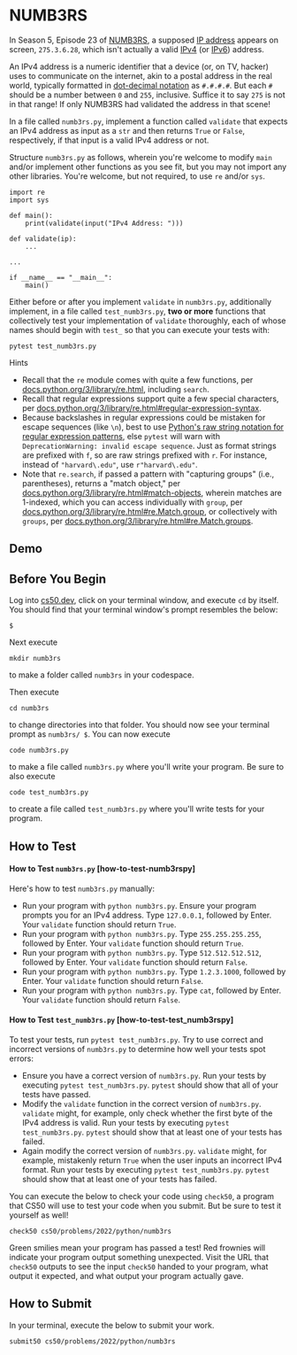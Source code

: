 # NUMB3RS

In Season 5, Episode 23 of [NUMB3RS][1], a supposed [IP address][2] appears on screen, `275.3.6.28`, which isn't actually a valid [IPv4][3] (or [IPv6][4]) address.

An IPv4 address is a numeric identifier that a device (or, on TV, hacker) uses to communicate on the internet, akin to a postal address in the real world, typically formatted in [dot-decimal notation][5] as `#.#.#.#`. But each `#` should be a number between `0` and `255`, inclusive. Suffice it to say `275` is not in that range! If only NUMB3RS had validated the address in that scene!

In a file called `numb3rs.py`, implement a function called `validate` that expects an IPv4 address as input as a `str` and then returns `True` or `False`, respectively, if that input is a valid IPv4 address or not.

Structure `numb3rs.py` as follows, wherein you're welcome to modify `main` and/or implement other functions as you see fit, but you may not import any other libraries. You're welcome, but not required, to use `re` and/or `sys`.

```
import re
import sys

def main():
    print(validate(input("IPv4 Address: ")))

def validate(ip):
    ...

...

if __name__ == "__main__":
    main()
```

Either before or after you implement `validate` in `numb3rs.py`, additionally implement, in a file called `test_numb3rs.py`, **two or more** functions that collectively test your implementation of `validate` thoroughly, each of whose names should begin with `test_` so that you can execute your tests with:

```
pytest test_numb3rs.py
```

Hints

- Recall that the `re` module comes with quite a few functions, per [docs.python.org/3/library/re.html][6], including `search`.
- Recall that regular expressions support quite a few special characters, per [docs.python.org/3/library/re.html#regular-expression-syntax][7].
- Because backslashes in regular expressions could be mistaken for escape sequences (like `\n`), best to use [Python's raw string notation for regular expression patterns][8], else `pytest` will warn with `DeprecationWarning: invalid escape sequence`. Just as format strings are prefixed with `f`, so are raw strings prefixed with `r`. For instance, instead of `"harvard\.edu"`, use `r"harvard\.edu"`.
- Note that `re.search`, if passed a pattern with "capturing groups" (i.e., parentheses), returns a "match object," per [docs.python.org/3/library/re.html#match-objects][9], wherein matches are 1-indexed, which you can access individually with `group`, per [docs.python.org/3/library/re.html#re.Match.group][10], or collectively with `groups`, per [docs.python.org/3/library/re.html#re.Match.groups][11].

## Demo

## Before You Begin

Log into [cs50.dev][12], click on your terminal window, and execute `cd` by itself. You should find that your terminal window's prompt resembles the below:

```
$
```

Next execute

```
mkdir numb3rs
```

to make a folder called `numb3rs` in your codespace.

Then execute

```
cd numb3rs
```

to change directories into that folder. You should now see your terminal prompt as `numb3rs/ $`. You can now execute

```
code numb3rs.py
```

to make a file called `numb3rs.py` where you'll write your program. Be sure to also execute

```
code test_numb3rs.py
```

to create a file called `test_numb3rs.py` where you'll write tests for your program.

## How to Test

#### How to Test `numb3rs.py` [how-to-test-numb3rspy]

Here's how to test `numb3rs.py` manually:

- Run your program with `python numb3rs.py`. Ensure your program prompts you for an IPv4 address. Type `127.0.0.1`, followed by Enter. Your `validate` function should return `True`.
- Run your program with `python numb3rs.py`. Type `255.255.255.255`, followed by Enter. Your `validate` function should return `True`.
- Run your program with `python numb3rs.py`. Type `512.512.512.512`, followed by Enter. Your `validate` function should return `False`.
- Run your program with `python numb3rs.py`. Type `1.2.3.1000`, followed by Enter. Your `validate` function should return `False`.
- Run your program with `python numb3rs.py`. Type `cat`, followed by Enter. Your `validate` function should return `False`.

#### How to Test `test_numb3rs.py` [how-to-test-test_numb3rspy]

To test your tests, run `pytest test_numb3rs.py`. Try to use correct and incorrect versions of `numb3rs.py` to determine how well your tests spot errors:

- Ensure you have a correct version of `numb3rs.py`. Run your tests by executing `pytest test_numb3rs.py`. `pytest` should show that all of your tests have passed.
- Modify the `validate` function in the correct version of `numb3rs.py`. `validate` might, for example, only check whether the first byte of the IPv4 address is valid. Run your tests by executing `pytest test_numb3rs.py`. `pytest` should show that at least one of your tests has failed.
- Again modify the correct version of `numb3rs.py`. `validate` might, for example, mistakenly return `True` when the user inputs an incorrect IPv4 format. Run your tests by executing `pytest test_numb3rs.py`. `pytest` should show that at least one of your tests has failed.

You can execute the below to check your code using `check50`, a program that CS50 will use to test your code when you submit. But be sure to test it yourself as well!

```
check50 cs50/problems/2022/python/numb3rs
```

Green smilies mean your program has passed a test! Red frownies will indicate your program output something unexpected. Visit the URL that `check50` outputs to see the input `check50` handed to your program, what output it expected, and what output your program actually gave.

## How to Submit

In your terminal, execute the below to submit your work.

```
submit50 cs50/problems/2022/python/numb3rs
```

  [1]: https://en.wikipedia.org/wiki/Numbers_(TV_series)
  [2]: https://en.wikipedia.org/wiki/IP_address
  [3]: https://en.wikipedia.org/wiki/IPv4
  [4]: https://en.wikipedia.org/wiki/IPv6
  [5]: https://en.wikipedia.org/wiki/Dot-decimal_notation
  [6]: https://docs.python.org/3/library/re.html
  [7]: https://docs.python.org/3/library/re.html#regular-expression-syntax
  [8]: https://docs.python.org/3/library/re.html#module-re
  [9]: https://docs.python.org/3/library/re.html#match-objects
  [10]: https://docs.python.org/3/library/re.html#re.Match.group
  [11]: https://docs.python.org/3/library/re.html#re.Match.groups
  [12]: https://cs50.dev/